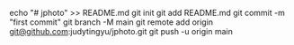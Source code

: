 echo "# jphoto" >> README.md
git init
git add README.md
git commit -m "first commit"
git branch -M main
git remote add origin git@github.com:judytingyu/jphoto.git
git push -u origin main
